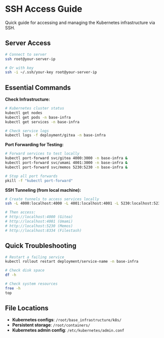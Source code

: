 # SSH Access Guide

Quick guide for accessing and managing the Kubernetes infrastructure via SSH.

## Server Access

```bash
# Connect to server
ssh root@your-server-ip

# Or with key
ssh -i ~/.ssh/your-key root@your-server-ip
```

## Essential Commands

**Check Infrastructure:**
```bash
# Kubernetes cluster status
kubectl get nodes
kubectl get pods -n base-infra
kubectl get services -n base-infra

# Check service logs
kubectl logs -f deployment/gitea -n base-infra
```

**Port Forwarding for Testing:**
```bash
# Forward services to test locally
kubectl port-forward svc/gitea 4000:3000 -n base-infra &
kubectl port-forward svc/umami 4001:3000 -n base-infra &
kubectl port-forward svc/memos 5230:5230 -n base-infra &

# Stop all port forwards
pkill -f "kubectl port-forward"
```

**SSH Tunneling (from local machine):**
```bash
# Create tunnels to access services locally
ssh -L 4000:localhost:4000 -L 4001:localhost:4001 -L 5230:localhost:5230 -L 8334:localhost:8334 root@your-server-ip

# Then access:
# http://localhost:4000 (Gitea)
# http://localhost:4001 (Umami)  
# http://localhost:5230 (Memos)
# http://localhost:8334 (Filestash)
```

## Quick Troubleshooting

```bash
# Restart a failing service
kubectl rollout restart deployment/service-name -n base-infra

# Check disk space
df -h

# Check system resources  
free -h
top
```

## File Locations

- **Kubernetes configs**: `/root/base_infrastructure/k8s/`
- **Persistent storage**: `/root/containers/`
- **Kubernetes admin config**: `/etc/kubernetes/admin.conf`